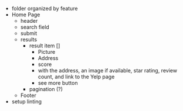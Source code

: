 - folder organized by feature
- Home Page
  - header
  - search field
  - submit
  - results
    - result item []
      - Picture
      - Address
      - score
      - with the address, an image if available, star rating, review count, and link to the Yelp page
      - see more button
    - pagination (?)
  - Footer
- setup linting